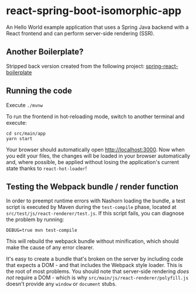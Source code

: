 # react-spring-boot-isomorphic-app

An Hello World example application that uses a Spring Java backend with a React
frontend and can perform server-side rendering (SSR).

## Another Boilerplate?

Stripped back version created from the following project: 
[spring-react-boilerplate](https://github.com/pugnascotia/spring-react-boilerplate)

## Running the code

Execute `./mvnw` 

To run the frontend in hot-reloading mode, switch to another
terminal and execute:

    cd src/main/app
    yarn start

Your browser should automatically open
[http://localhost:3000](http://localhost:3000).  Now when you edit your
files, the changes will be loaded in your browser automatically and, where
possible, be applied without losing the application's current state thanks
to `react-hot-loader`!


## Testing the Webpack bundle / render function

In order to preempt runtime errors with Nashorn loading the bundle, a test
script is executed by Maven during the `test-compile` phase, located at
`src/test/js/react-renderer/test.js`. If this script fails, you can diagnose the problem
by running:

    DEBUG=true mvn test-compile

This will rebuild the webpack bundle without minification, which should
make the cause of any error clearer.

It's easy to create a bundle that's broken on the server by including code that
expects a DOM - and that includes the Webpack style loader. This is the root of
most problems. You should note that server-side rendering *does not* require a
DOM - which is why `src/main/js/react-renderer/polyfill.js` doesn't provide
any `window` or `document` stubs.
